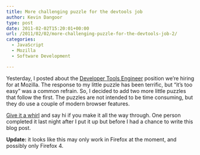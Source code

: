 ```yaml
---
title: More challenging puzzle for the devtools job
author: Kevin Dangoor
type: post
date: 2011-02-02T15:20:01+00:00
url: /2011/02/02/more-challenging-puzzle-for-the-devtools-job-2/
categories:
  - JavaScript
  - Mozilla
  - Software Development

---
```

Yesterday, I posted about the [Developer Tools Engineer][1] position we&#8217;re hiring for at Mozilla. The response to my little puzzle has been terrific, but &#8220;it&#8217;s too easy&#8221; was a common refrain. So, I decided to add two more little puzzles that follow the first. The puzzles are not intended to be time consuming, but they do use a couple of modern browser features.

[Give it a whirl][2] and say hi if you make it all the way through. One person completed it last night after I put it up but before I had a chance to write this blog post.

**Update:** it looks like this may only work in Firefox at the moment, and possibly only Firefox 4.

 [1]: http://www.blueskyonmars.com/2011/02/01/work-with-me-at-mozilla-solve-the-puzzle/
 [2]: http://mozilla.github.com/devtools/job.html